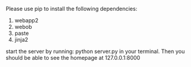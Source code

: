 Please use pip to install the following dependencies:
1. webapp2
2. webob
3. paste
4. jinja2

start the server by running:
 python server.py
in your terminal. Then you should be able to see the homepage at 127.0.0.1:8000
